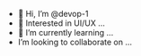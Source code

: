 - 👋 Hi, I’m @devop-1
- 👀 Interested in UI/UX  ...
- 🌱 I’m currently learning ...
- I’m looking to collaborate on ...
